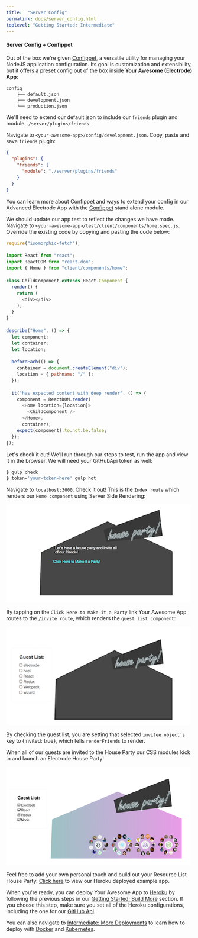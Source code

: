 ```yaml
---
title:  "Server Config"
permalink: docs/server_config.html
toplevel: "Getting Started: Intermediate"
---
```


#### Server Config + Confippet

Out of the box we're given [Confippet](https://github.com/electrode-io/electrode-confippet), a versatile utility for managing your NodeJS application configuration. Its goal is customization and extensibility, but it offers a preset config out of the box inside **Your Awesome (Electrode) App**:

```
config
    ├── default.json
    ├── development.json
    └── production.json
```

We'll need to extend our default.json to include our `friends` plugin and module `./server/plugins/friends`.

Navigate to `<your-awesome-app>/config/development.json`. Copy, paste and save `friends` plugin:

```json
{
  "plugins": {
    "friends": {
      "module": "./server/plugins/friends"
    }
  }
}
```

You can learn more about Confippet and ways to extend your config in our Advanced Electrode App with the [Confippet](confippet.html) stand alone module.

We should update our app test to reflect the changes we have made. Navigate to `<your-awesome-app>/test/client/components/home.spec.js`. Override the existing code by copying and pasting the code below:

```javascript
require("isomorphic-fetch");

import React from "react";
import ReactDOM from "react-dom";
import { Home } from "client/components/home";

class ChildComponent extends React.Component {
  render() {
    return (
      <div></div>
    );
  }
}

describe("Home", () => {
  let component;
  let container;
  let location;

  beforeEach(() => {
    container = document.createElement("div");
    location = { pathname: "/" };
  });

  it("has expected content with deep render", () => {
    component = ReactDOM.render(
      <Home location={location}>
        <ChildComponent />
      </Home>,
      container);
    expect(component).to.not.be.false;
  });
});
```

Let's check it out! We'll run through our steps to test, run the app and view it in the browser. We will need your GitHubApi token as well:

```bash
$ gulp check
$ token='your-token-here' gulp hot
```

Navigate to `localhost:3000`. Check it out! This is the `Index route` which renders our `Home component` using Server Side Rendering:

![app-home-view](/img/app-home-view.png)

By tapping on the `Click Here to Make it a Party` link Your Awesome App routes to the `/invite route`, which renders the `guest list component`:

![app-guest-list](/img/app-guest-list-view.png)

By checking the guest list, you are setting that selected `invitee object's` key to {invited: true}, which tells `renderFriends` to render.

When all of our guests are invited to the House Party our CSS modules kick in and launch an Electrode House Party!

![app-party-view](/img/party-collabos.png)

Feel free to add your own personal touch and build out your Resource List House Party. [Click here](https://electrode-example-app.herokuapp.com/) to view our Heroku deployed example app.

When you're ready, you can deploy Your Awesome App to [Heroku](https://devcenter.heroku.com/categories/deployment) by following the previous steps in our [Getting Started: Build More](build_component.html) section. If you choose this step, make sure you set all of the Heroku configurations, including the one for our [GitHub Api](build_server_plugin).

You can also navigate to [Intermediate: More Deployments](more_deployments.html) to learn how to deploy with
[Docker](docker.html) and [Kubernetes](kubernetes.html).
